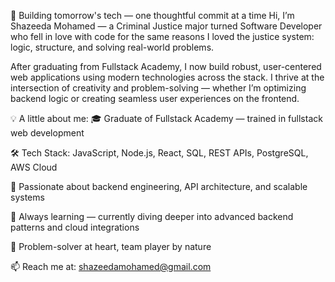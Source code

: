 🚀 Building tomorrow's tech — one thoughtful commit at a time
Hi, I’m Shazeeda Mohamed — a Criminal Justice major turned Software Developer who fell in love with code for the same reasons I loved the justice system: logic, structure, and solving real-world problems.

After graduating from Fullstack Academy, I now build robust, user-centered web applications using modern technologies across the stack. I thrive at the intersection of creativity and problem-solving — whether I’m optimizing backend logic or creating seamless user experiences on the frontend.


💡 A little about me:
🎓 Graduate of Fullstack Academy — trained in fullstack web development

🛠️ Tech Stack: JavaScript, Node.js, React, SQL, REST APIs, PostgreSQL, AWS Cloud

🧠 Passionate about backend engineering, API architecture, and scalable systems

🌱 Always learning — currently diving deeper into advanced backend patterns and cloud integrations

🧩 Problem-solver at heart, team player by nature

📫 Reach me at: shazeedamohamed@gmail.com
<!--
**Shazeeda/Shazeeda** is a ✨ _special_ ✨ repository because its `README.md` (this file) appears on your GitHub profile.

Here are some ideas to get you started:

